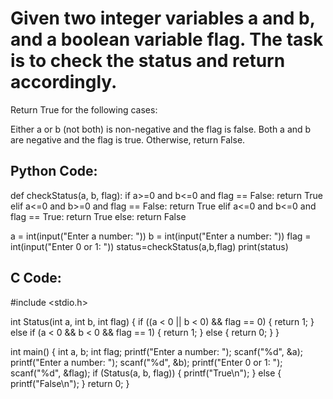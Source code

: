 # Given two integer variables a and b, and a boolean variable flag. The task is to check the status and return accordingly.

   Return True for the following cases:

   Either a or b (not both) is non-negative and the flag is false.
   Both a and b are negative and the flag is true.
   Otherwise, return False.

## Python Code:
def checkStatus(a, b, flag):
        if a>=0 and b<=0 and flag == False:
            return True
        elif a<=0 and b>=0 and flag == False:
            return True
        elif a<=0 and b<=0 and flag == True:
            return True
        else:
            return False
            
a = int(input("Enter a number: "))
b = int(input("Enter a number: "))
flag = int(input("Enter 0 or 1: "))
status=checkStatus(a,b,flag)
print(status)


## C Code:

#include <stdio.h>

int Status(int a, int b, int flag) {
    if ((a < 0 || b < 0) && flag == 0) {
        return 1;
    }
    else if (a < 0 && b < 0 && flag == 1) {
        return 1;
    }
    else {
        return 0;
    }
}

int main() {
    int a, b;
    int flag;
    printf("Enter a number: ");
    scanf("%d", &a);
    printf("Enter a number: ");
    scanf("%d", &b);
    printf("Enter 0 or 1: ");
    scanf("%d", &flag);
    if (Status(a, b, flag)) {
        printf("True\n");
    } else {
        printf("False\n");
    }
    return 0;
}

